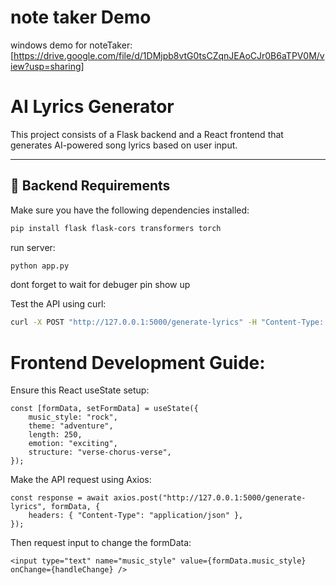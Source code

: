 # note taker Demo
windows demo for noteTaker: [https://drive.google.com/file/d/1DMjpb8vtG0tsCZqnJEAoCJr0B6aTPV0M/view?usp=sharing]

# AI Lyrics Generator

This project consists of a Flask backend and a React frontend that generates AI-powered song lyrics based on user input.

---

## 📌 Backend Requirements

Make sure you have the following dependencies installed:
```sh
pip install flask flask-cors transformers torch
```
run server:
```sh
python app.py
```
dont forget to wait for debuger pin show up

Test the API using curl:
```sh
curl -X POST "http://127.0.0.1:5000/generate-lyrics" -H "Content-Type: application/json" -d "{\"music_style\": \"rock\", \"theme\": \"adventure\", \"length\": 250, \"emotion\": \"exciting\", \"structure\": \"verse-chorus-verse\"}"
```

# Frontend Development Guide:
Ensure this React useState setup:
```
const [formData, setFormData] = useState({
    music_style: "rock",
    theme: "adventure",
    length: 250,
    emotion: "exciting",
    structure: "verse-chorus-verse",
});
```
Make the API request using Axios:
```
const response = await axios.post("http://127.0.0.1:5000/generate-lyrics", formData, {
    headers: { "Content-Type": "application/json" },
});
```
Then request input to change the formData:
```
<input type="text" name="music_style" value={formData.music_style} onChange={handleChange} />
```
